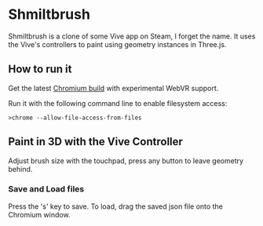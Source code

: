# Shmiltbrush

Shmiltbrush is a clone of some Vive app on Steam, I forget the name. It uses the Vive's controllers to paint using geometry instances in Three.js.

## How to run it

Get the latest [Chromium build](https://webvr.info/get-chrome/) with experimental WebVR support.

Run it with the following command line to enable filesystem access:

```
>chrome --allow-file-access-from-files
```

## Paint in 3D with the Vive Controller

Adjust brush size with the touchpad, press any button to leave geometry behind.

### Save and Load files

Press the 's' key to save. To load, drag the saved json file onto the Chromium window.

